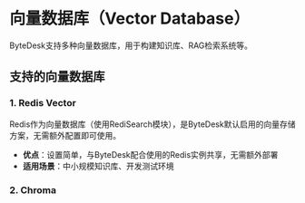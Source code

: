 <!--
 * @Author: jackning 270580156@qq.com
 * @Date: 2025-03-11 21:00:25
 * @LastEditors: jackning 270580156@qq.com
 * @LastEditTime: 2025-03-11 21:00:35
 * @Description: bytedesk.com https://github.com/Bytedesk/bytedesk
 *   Please be aware of the BSL license restrictions before installing Bytedesk IM – 
 *  selling, reselling, or hosting Bytedesk IM as a service is a breach of the terms and automatically terminates your rights under the license. 
 *  Business Source License 1.1: https://github.com/Bytedesk/bytedesk/blob/main/LICENSE 
 *  contact: 270580156@qq.com 
 * 
 * Copyright (c) 2025 by bytedesk.com, All Rights Reserved. 
-->
# 向量数据库（Vector Database）

ByteDesk支持多种向量数据库，用于构建知识库、RAG检索系统等。

## 支持的向量数据库

### 1. Redis Vector 

Redis作为向量数据库（使用RediSearch模块），是ByteDesk默认启用的向量存储方案，无需额外配置即可使用。

- **优点**：设置简单，与ByteDesk配合使用的Redis实例共享，无需额外部署
- **适用场景**：中小规模知识库、开发测试环境

### 2. Chroma